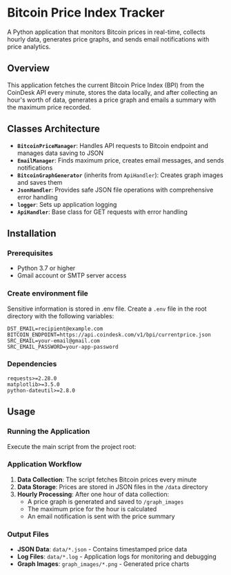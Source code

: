 # Bitcoin Price Index Tracker
A Python application that monitors Bitcoin prices in real-time, collects hourly data, generates price graphs, and sends email notifications with price analytics.

## Overview
This application fetches the current Bitcoin Price Index (BPI) from the CoinDesk API every minute, stores the data locally, and after collecting an hour's worth of data, generates a price graph and emails a summary with the maximum price recorded.


## Classes Architecture
- **`BitcoinPriceManager`**: Handles API requests to Bitcoin endpoint and manages data saving to JSON
- **`EmailManager`**: Finds maximum price, creates email messages, and sends notifications
- **`BitcoinGraphGenerator`** (inherits from `ApiHandler`): Creates graph images and saves them
- **`JsonHandler`**: Provides safe JSON file operations with comprehensive error handling
- **`logger`**: Sets up application logging
- **`ApiHandler`**: Base class for GET requests with error handling

## Installation

### Prerequisites
- Python 3.7 or higher
- Gmail account or SMTP server access

### Create environment file
   Sensitive information is stored in .env file.
   Create a `.env` file in the root directory with the following variables:
   ```env
   DST_EMAIL=recipient@example.com
   BITCOIN_ENDPOINT=https://api.coindesk.com/v1/bpi/currentprice.json
   SRC_EMAIL=your-email@gmail.com
   SRC_EMAIL_PASSWORD=your-app-password
   ```

### Dependencies
```
requests>=2.28.0
matplotlib>=3.5.0
python-dateutil>=2.8.0
```

## Usage

### Running the Application
Execute the main script from the project root:

### Application Workflow
1. **Data Collection**: The script fetches Bitcoin prices every minute
2. **Data Storage**: Prices are stored in JSON files in the `/data` directory
3. **Hourly Processing**: After one hour of data collection:
   - A price graph is generated and saved to `/graph_images`
   - The maximum price for the hour is calculated
   - An email notification is sent with the price summary

### Output Files
- **JSON Data**: `data/*.json` - Contains timestamped price data
- **Log Files**: `data/*.log` - Application logs for monitoring and debugging
- **Graph Images**: `graph_images/*.png` - Generated price charts
